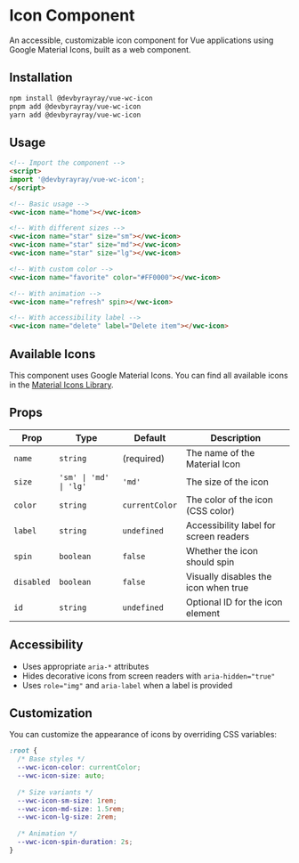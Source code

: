 # Icon Component

An accessible, customizable icon component for Vue applications using Google Material Icons, built as a web component.

## Installation

```bash
npm install @devbyrayray/vue-wc-icon
pnpm add @devbyrayray/vue-wc-icon
yarn add @devbyrayray/vue-wc-icon
```

## Usage

```html
<!-- Import the component -->
<script>
import '@devbyrayray/vue-wc-icon';
</script>

<!-- Basic usage -->
<vwc-icon name="home"></vwc-icon>

<!-- With different sizes -->
<vwc-icon name="star" size="sm"></vwc-icon>
<vwc-icon name="star" size="md"></vwc-icon>
<vwc-icon name="star" size="lg"></vwc-icon>

<!-- With custom color -->
<vwc-icon name="favorite" color="#FF0000"></vwc-icon>

<!-- With animation -->
<vwc-icon name="refresh" spin></vwc-icon>

<!-- With accessibility label -->
<vwc-icon name="delete" label="Delete item"></vwc-icon>
```

## Available Icons

This component uses Google Material Icons. You can find all available icons in the [Material Icons Library](https://fonts.google.com/icons?selected=Material+Icons).

## Props

| Prop      | Type                     | Default    | Description                              |
|-----------|--------------------------|------------|------------------------------------------|
| `name`    | `string`                 | (required) | The name of the Material Icon            |
| `size`    | `'sm' \| 'md' \| 'lg'`   | `'md'`     | The size of the icon                     |
| `color`   | `string`                 | `currentColor` | The color of the icon (CSS color)    |
| `label`   | `string`                 | `undefined`| Accessibility label for screen readers   |
| `spin`    | `boolean`                | `false`    | Whether the icon should spin             |
| `disabled`| `boolean`                | `false`    | Visually disables the icon when true     |
| `id`      | `string`                 | `undefined`| Optional ID for the icon element         |

## Accessibility

- Uses appropriate `aria-*` attributes
- Hides decorative icons from screen readers with `aria-hidden="true"`
- Uses `role="img"` and `aria-label` when a label is provided

## Customization

You can customize the appearance of icons by overriding CSS variables:

```css
:root {
  /* Base styles */
  --vwc-icon-color: currentColor;
  --vwc-icon-size: auto;
  
  /* Size variants */
  --vwc-icon-sm-size: 1rem;
  --vwc-icon-md-size: 1.5rem;
  --vwc-icon-lg-size: 2rem;
  
  /* Animation */
  --vwc-icon-spin-duration: 2s;
}
```